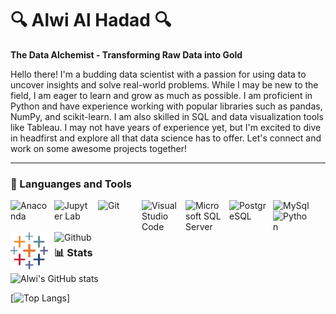 # 🔍 Alwi Al Hadad 🔍

**The Data Alchemist - Transforming Raw Data into Gold**

Hello there! I'm a budding data scientist with a passion for using data to uncover insights and solve real-world problems. While I may be new to the field, I am eager to learn and grow as much as possible. I am proficient in Python and have experience working with popular libraries such as pandas, NumPy, and scikit-learn. I am also skilled in SQL and data visualization tools like Tableau. I may not have years of experience yet, but I'm excited to dive in headfirst and explore all that data science has to offer. Let's connect and work on some awesome projects together!

---

### 🧰 Languanges and Tools

<img align="left" alt="Anaconda" width="60px" src="https://cdn.jsdelivr.net/gh/devicons/devicon/icons/anaconda/anaconda-original.svg" style="padding-right:10px;" />
<img align="left" alt="Jupyter Lab" width="60px" src="https://cdn.jsdelivr.net/gh/devicons/devicon/icons/jupyter/jupyter-original-wordmark.svg" style="padding-right:10px;" />
<img align="left" alt="Git" width="60px" src="https://cdn.jsdelivr.net/gh/devicons/devicon/icons/git/git-original-wordmark.svg" style="padding-right:10px;" />
<img align="left" alt="Visual Studio Code" width="60px" src="https://cdn.jsdelivr.net/gh/devicons/devicon/icons/vscode/vscode-original.svg" style="padding-right:10px;" />
<img align="left" alt="Microsoft SQL Server" width="60px" src="https://cdn.jsdelivr.net/gh/devicons/devicon/icons/microsoftsqlserver/microsoftsqlserver-plain-wordmark.svg" style="padding-right:10px;" />
<img align="left" alt="PostgreSQL" width="60px" src="https://cdn.jsdelivr.net/gh/devicons/devicon/icons/postgresql/postgresql-original.svg" style="padding-right:10px;" />
<img align="left" alt="MySql" width="60px" src="https://cdn.jsdelivr.net/gh/devicons/devicon/icons/mysql/mysql-original-wordmark.svg" style="padding-right:10px;" />
<img align="left" alt="Python" width="60px" src="https://cdn.jsdelivr.net/gh/devicons/devicon/icons/python/python-original.svg" style="padding-right:10px;" />
<img align="left" alt="Tableau" width="60px" src="tableau-icon-svgrepo-com.svg" style="padding-right:10px;" />
<img align="left" alt="Github" width="60px" src="https://cdn.jsdelivr.net/gh/devicons/devicon/icons/github/github-original.svg" style="padding-right:10px;" />
<br /><br />

#

### 📊 Stats

![Alwi's GitHub stats](https://github-readme-stats.vercel.app/api?username=AlwiAlHadad&show_icons=true&theme=swift)

[![Top Langs](https://github-readme-stats.vercel.app/api/top-langs/?username=AlwiAlHadad&layout=compact)]
